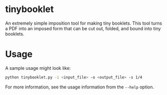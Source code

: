 # tinybooklet

An extremely simple imposition tool for making tiny booklets. This tool turns a PDF into an imposed form that can be cut out, folded, and bound into tiny booklets.

# Usage

A sample usage might look like:

```bash
python tinybooklet.py -i <input_file> -o <output_file> -s 1/4
```

For more information, see the usage information from the `--help` option.
